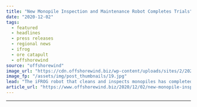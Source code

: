 ```yaml
---
title: "New Monopile Inspection and Maintenance Robot Completes Trials"
date: "2020-12-02"
tags: 
  - featured
  - headlines
  - press releases
  - regional news
  - ifrog
  - ore catapult
  - offshorewind
source: "offshorewind"
image_url: "https://cdn.offshorewind.biz/wp-content/uploads/sites/2/2020/12/02134002/New-Monopile-Inspection-and-Maintenance-Robot-Wraps-Up-Trials.jpg"
image_fp: "/assets/img/post_thumbnails/19.jpg"
lead: "The iFROG robot that cleans and inspects monopiles has completed trials at Offshore Renewable"
article_url: "https://www.offshorewind.biz/2020/12/02/new-monopile-inspection-and-maintenance-robot-completes-trials/"
---
```


---
